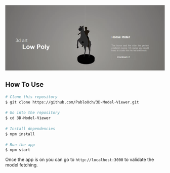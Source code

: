 <img src="review.png" alt="Review" title="Review Project">

## How To Use

```bash
# Clone this repository
$ git clone https://github.com/PabloOch/3D-Model-Viewer.git

# Go into the repository
$ cd 3D-Model-Viewer

# Install dependencies
$ npm install

# Run the app
$ npm start
```

Once the app is on you can go to `http://localhost:3000` to validate the model fetching.
